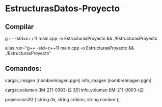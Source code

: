 # EstructurasDatos-Proyecto

## Compilar
g++ -std=c++11 main.cpp -o EstructurasProyecto && ./EstructurasProyecto

alias run="g++ -std=c++11 main.cpp -o EstructurasProyecto && ./EstructurasProyecto"

## Comandos:

cargar_imagen [nombreImagen.pgm]
info_imagen [nombreImagen.pgm]

cargar_volumen [IM-211-0003-t2 30]
info_volumen [IM-211-0003-t2]

proyeccion2D ( string dir, string criterio, string nombre );

